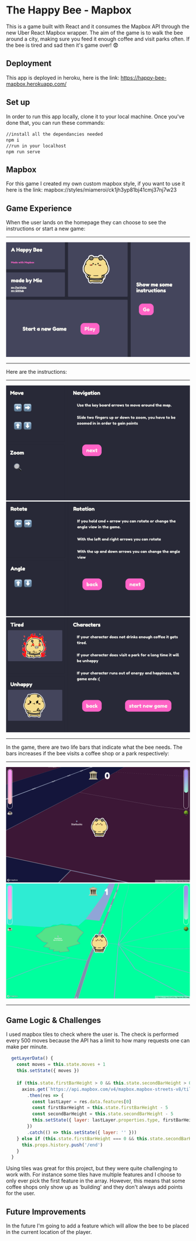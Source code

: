 # The Happy Bee - Mapbox

This is a game built with React and it consumes the Mapbox API through the new Uber React Mapbox wrapper. The aim of the game is to walk the bee around a city, making sure you feed it enough coffee and visit parks often. If the bee is tired and sad then it's game over! 😨

## Deployment

This app is deployed in heroku, here is the link: https://happy-bee-mapbox.herokuapp.com/

## Set up

In order to run this app locally, clone it to your local machine. Once you've done that, you can run these commands: 

```
//install all the dependancies needed
npm i
//run in your localhost
npm run serve
```

## Mapbox

For this game I created my own custom mapbox style, if you want to use it here is the link: mapbox://styles/miameroi/ck1jh3yp81bj41cmj37nj7w23

## Game Experience

When the user lands on the homepage they can choose to see the instructions or start a new game:

----

<img src="./src/assets/readme/homepage.png">

----

Here are the instructions: 

----

<img src="./src/assets/readme/navigation.png">
<img src="./src/assets/readme/rotation.png">
<img src="./src/assets/readme/characters.png">

----

In the game, there are two life bars that indicate what the bee needs. The bars increases if the bee visits a coffee shop or a park respectively:

----

<img src="./src/assets/readme/city.png">
<img src="./src/assets/readme/park.png">

----

## Game Logic & Challenges

I used mapbox tiles to check where the user is. The check is performed every 500 moves because the API has a limit to how many requests one can make per minute. 


```javascript
  getLayerData() {
    const moves = this.state.moves + 1
    this.setState({ moves })

    if (this.state.firstBarHeight > 0 && this.state.secondBarHeight > 0 && moves % 300 === 0) {
      axios.get(`https://api.mapbox.com/v4/mapbox.mapbox-streets-v8/tilequery/${this.state.viewport.longitude},${this.state.viewport.latitude}.json?radius=100&layers=poi_label&access_token=${token}`)
        .then(res => {
          const lastLayer = res.data.features[0]
          const firstBarHeight = this.state.firstBarHeight - 5
          const secondBarHeight = this.state.secondBarHeight - 5
          this.setState({ layer: lastLayer.properties.type, firstBarHeight, secondBarHeight })
        })
        .catch(() => this.setState({ layer: '' }))
    } else if (this.state.firstBarHeight === 0 && this.state.secondBarHeight === 0) {
      this.props.history.push('/end')
    }
  }
```

Using tiles was great for this project, but they were quite challenging to work with. For instance some tiles have multiple features and I choose to only ever pick the first feature in the array. However, this means that some coffee shops only show up as 'building' and they don't always add points for the user. 

## Future Improvements

In the future I'm going to add a feature which will allow the bee to be placed in the current location of the player. 







